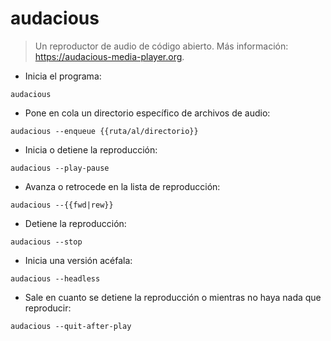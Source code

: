 # audacious

> Un reproductor de audio de código abierto.
> Más información: <https://audacious-media-player.org>.

- Inicia el programa:

`audacious`

- Pone en cola un directorio específico de archivos de audio:

`audacious --enqueue {{ruta/al/directorio}}`

- Inicia o detiene la reproducción:

`audacious --play-pause`

- Avanza o retrocede en la lista de reproducción:

`audacious --{{fwd|rew}}`

- Detiene la reproducción:

`audacious --stop`

- Inicia una versión acéfala:

`audacious --headless`

- Sale en cuanto se detiene la reproducción o mientras no haya nada que reproducir:

`audacious --quit-after-play`
